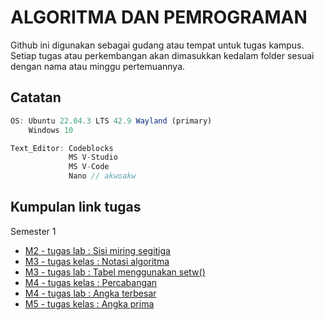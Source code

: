 # ALGORITMA DAN PEMROGRAMAN

Github ini digunakan sebagai gudang atau tempat untuk tugas kampus. Setiap
tugas atau perkembangan akan dimasukkan kedalam folder sesuai dengan nama atau 
minggu pertemuannya.

## Catatan
```js
OS: Ubuntu 22.04.3 LTS 42.9 Wayland (primary)
    Windows 10

Text_Editor: Codeblocks
             MS V-Studio
             MS V-Code
             Nano // akwoakw
```
## Kumpulan link tugas
Semester 1
- [M2 - tugas lab   : Sisi miring segitiga](M2Lab_Segitiga/main.cpp)
- [M3 - tugas kelas : Notasi algoritma](M3Kelas_Notasi/README.md)
- [M3 - tugas lab   : Tabel menggunakan setw()](M3Lab_Tabel/main.cpp)
- [M4 - tugas kelas : Percabangan](M4Kelas_Percabangan)
- [M4 - tugas lab   : Angka terbesar](M4Lab_AngkaTerbesar)
- [M5 - tugas kelas : Angka prima](M5Kelas_BilanganPrima)
